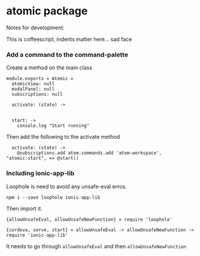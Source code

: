 # atomic package


Notes for development:

This is coffeescript, indents matter here... sad face


### Add a command to the command-palette

Create a method on the main class

```
module.exports = Atomic =
  atomicView: null
  modalPanel: null
  subscriptions: null

  activate: (state) ->


  start: ->
    console.log "Start running"
```

Then add the following to the activate method

```
  activate: (state) ->
    @subscriptions.add atom.commands.add 'atom-workspace', "atomic:start", => @start()
```

### Including ionic-app-lib

Loophole is need to avoid any unsafe-eval erros.

```
npm i --save loophole ionic-app-lib
```

Then import it.

```
{allowUnsafeEval, allowUnsafeNewFunction} = require 'loophole'

{cordova, serve, start} = allowUnsafeEval -> allowUnsafeNewFunction -> require 'ionic-app-lib'
```

It needs to go through `allowUnsafeEval` and then `allowUnsafeNewFunction`


